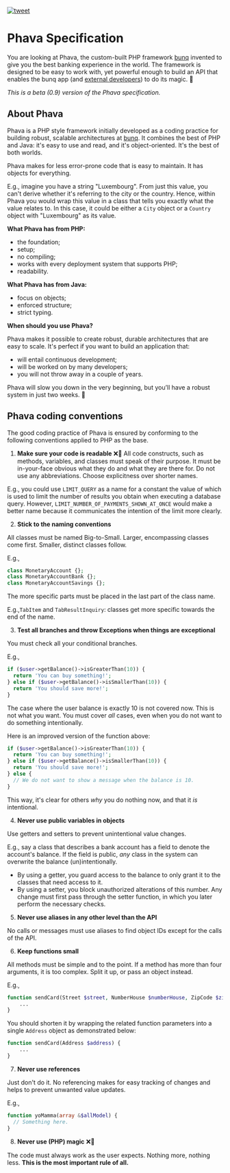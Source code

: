 <p>
  <a href="https://twitter.com/intent/tweet?text=Phava%20Specification&url=https://github.com/bunq/phava_spec&hashtags=phava,opensource,php,java,bunq">
    <img alt="tweet" src="https://img.shields.io/twitter/url/https/twitter?label=Share%20on%20twitter&style=social" target="_blank" />
  </a>
</p>

# Phava Specification

You are looking at Phava, the custom-built PHP framework [bunq](http://bunq.com/) invented to give you the best banking experience in the world.
The framework is designed to be easy to work with, yet powerful enough to build an API that enables the bunq app (and [external developers](https://github.com/bunq)) to do its magic. 🌈

*This is a beta (0.9) version of the Phava specification.*

## About Phava 

Phava is a PHP style framework initially developed as a coding practice for building robust, scalable architectures at [bunq](https://bunq.com). It combines the best of PHP and Java: it's easy to use and read, and it's object-oriented. It's the best of both worlds.

Phava makes for less error-prone code that is easy to maintain. It has objects for everything. 

E.g., imagine you have a string "Luxembourg". From just this value, you can't derive whether it's referring to the city or the country. Hence, within Phava you would wrap this value in a class that tells you exactly what the value relates to. In this case, it could be either a `City` object or a `Country` object with "Luxembourg" as its value. 

**What Phava has from PHP:**

* the foundation;
* setup;
* no compiling;
* works with every deployment system that supports PHP;
* readability.

**What Phava has from Java:**

* focus on objects;
* enforced structure;
* strict typing.

**When should you use Phava?**

Phava makes it possible to create robust, durable architectures that are easy to scale. It's perfect if you want to build an  application that:

* will entail continuous development;
* will be worked on by many developers;
* you will not throw away in a couple of years.

Phava will slow you down in the very beginning, but you’ll have a robust system in just two weeks. 👯

## Phava coding conventions
The good coding practice of Phava is ensured by conforming to the following conventions applied to PHP as the base.

1. **Make sure your code is readable** :x:🔮
All code constructs, such as methods, variables, and classes must speak of their purpose. It must be in-your-face obvious what they do and what they are there for. Do not use any abbreviations. Choose explicitness over shorter names.

E.g., you could use `LIMIT_QUERY` as a name for a constant the value of which is used to limit the number of results you obtain when executing a database query. However, `LIMIT_NUMBER_OF_PAYMENTS_SHOWN_AT_ONCE` would make a better name because it communicates the intention of the limit more clearly.

2. **Stick to the naming conventions** 

  All classes must be named Big-to-Small. Larger, encompassing classes come first. Smaller, distinct classes follow.

E.g.,
  ```php
  class MonetaryAccount {};
  class MonetaryAccountBank {};
  class MonetaryAccountSavings {};
  ```

The more specific parts must be placed in the last part of the class name. 

E.g.,`TabItem` and `TabResultInquiry`: classes get more specific towards the end of the name.

3. **Test all branches and throw Exceptions when things are exceptional**
  <!-- Very bad example, I need a better one. S: I can't think of a proper example at this moment,.. maybe later something comes to mind -->
  You must check all your conditional branches.
 
E.g.,
  ```php
  if ($user->getBalance()->isGreaterThan(10)) {
    return 'You can buy something!';
  } else if ($user->getBalance()->isSmallerThan(10)) {
    return 'You should save more!';
  }
  ```

The case where the user balance is exactly 10 is not covered now. This is not what you want. You must cover _all_ cases, even when you do not want to do something intentionally.

Here is an improved version of the function above:

  ```php
  if ($user->getBalance()->isGreaterThan(10)) {
    return 'You can buy something!';
  } else if ($user->getBalance()->isSmallerThan(10)) {
    return 'You should save more!';
  } else {
    // We do not want to show a message when the balance is 10.
  }
  ```

This way, it's clear for others _why_ you do nothing now, and that it _is_ intentional.

4. **Never use public variables in objects**

Use getters and setters to prevent unintentional value changes.

E.g., say a class that describes a bank account has a field to denote the account's balance. If the field is public, _any_ class in the system can overwrite the balance (un)intentionally. 
* By using a getter, you guard access to the balance to only grant it to the classes that need access to it. 
* By using a setter, you block unauthorized alterations of this number. Any change must first pass through the setter function, in which you later perform the necessary checks. 

5. **Never use aliases in any other level than the API**

No calls or messages must use aliases to find object IDs except for the calls of the API.

6. **Keep functions small**

All methods must be simple and to the point. If a method has more than four arguments, it is too complex. Split it up, or pass an object instead.

E.g.,

```php
function sendCard(Street $street, NumberHouse $numberHouse, ZipCode $zipCode, City $city, Country $country) {
    ...
}
```

You should shorten it by wrapping the related function parameters into a single `Address` object as demonstrated below:

```php
function sendCard(Address $address) {
    ...
}
```

7. **Never use references**

Just don't do it. No referencing makes for easy tracking of changes and helps to prevent unwanted value updates.
  
E.g.,

  ```php
  function yoMamma(array &$allModel) {
    // Something here.
  }
  ```

8. **Never use (PHP) magic** :x:🧙

The code must always work as the user expects. Nothing more, nothing less. **This is the most important rule of all.**

